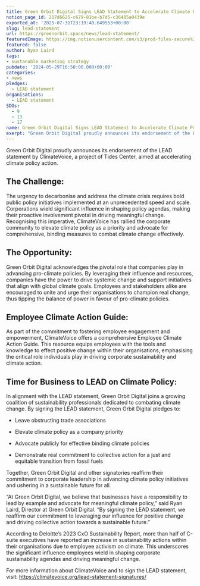 ```yaml
---
title: Green Orbit Digital Signs LEAD Statement to Accelerate Climate Policy Action
notion_page_id: 217d6625-c679-81be-b7d5-c36485a0439e
exported_at: '2025-07-31T23:19:40.649553+00:00'
slug: lead-statement
url: https://greenorbit.space/news/lead-statement/
featuredImage: https://img.notionusercontent.com/s3/prod-files-secure%2F46d85076-9cc9-4816-b22e-3f6e1ee2434d%2F4d4db00e-c9b4-491e-b3b1-8c009a186d6c%2Flead.jpg/size/w=2000?exp=1755007591&sig=MoDCvjWN_hkkOIpXnlYF219YR6eQrfuCfvnHQk04Zvs&id=bc516e10-f359-4a4a-939f-ed51bd745e5f&table=block&userId=6be61a03-d711-4ab6-ae5d-082d1492ba23
featured: false
author: Ryan Laird
tags:
- sustanable marketing strategy
pubdate: '2024-05-29T16:50:00.000+00:00'
categories:
- news
pledges:
  - LEAD statement
organisations:
  - LEAD statement
SDGs:
  - 9
  - 13
  - 17
name: Green Orbit Digital Signs LEAD Statement to Accelerate Climate Policy Action
exerpt: "Green Orbit Digital proudly announces its endorsement of the LEAD statement by ClimateVoice, a project of Tides Center, aimed at accelerating climate policy action."
---
```


Green Orbit Digital proudly announces its endorsement of the LEAD statement by ClimateVoice, a project of Tides Center, aimed at accelerating climate policy action.

## The Challenge:

The urgency to decarbonise and address the climate crisis requires bold public policy initiatives implemented at an unprecedented speed and scale. Corporations wield significant influence in shaping policy agendas, making their proactive involvement pivotal in driving meaningful change. Recognising this imperative, ClimateVoice has rallied the corporate community to elevate climate policy as a priority and advocate for comprehensive, binding measures to combat climate change effectively.

## The Opportunity:

Green Orbit Digital acknowledges the pivotal role that companies play in advancing pro-climate policies. By leveraging their influence and resources, companies have the power to drive systemic change and support initiatives that align with global climate goals. Employees and stakeholders alike are encouraged to unite and urge their organisations to champion real change, thus tipping the balance of power in favour of pro-climate policies.

## Employee Climate Action Guide:

As part of the commitment to fostering employee engagement and empowerment, ClimateVoice offers a comprehensive Employee Climate Action Guide. This resource equips employees with the tools and knowledge to effect positive change within their organisations, emphasising the critical role individuals play in driving corporate sustainability and climate action.

## Time for Business to LEAD on Climate Policy:

In alignment with the LEAD statement, Green Orbit Digital joins a growing coalition of sustainability professionals dedicated to combating climate change. By signing the LEAD statement, Green Orbit Digital pledges to:

- Leave obstructing trade associations

- Elevate climate policy as a company priority

- Advocate publicly for effective binding climate policies

- Demonstrate real commitment to collective action for a just and equitable transition from fossil fuels

Together, Green Orbit Digital and other signatories reaffirm their commitment to corporate leadership in advancing climate policy initiatives and ushering in a sustainable future for all.

“At Green Orbit Digital, we believe that businesses have a responsibility to lead by example and advocate for meaningful climate policy,” said Ryan Laird, Director at Green Orbit Digital. “By signing the LEAD statement, we reaffirm our commitment to leveraging our influence for positive change and driving collective action towards a sustainable future.”

According to Deloitte’s 2023 CxO Sustainability Report, more than half of C-suite executives have reported an increase in sustainability actions within their organisations due to employee activism on climate. This underscores the significant influence employees wield in shaping corporate sustainability agendas and driving meaningful change.

For more information about ClimateVoice and to sign the LEAD statement, visit: https://climatevoice.org/lead-statement-signatures/